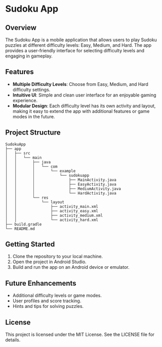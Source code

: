 # Sudoku App

## Overview
The Sudoku App is a mobile application that allows users to play Sudoku puzzles at different difficulty levels: Easy, Medium, and Hard. The app provides a user-friendly interface for selecting difficulty levels and engaging in gameplay.

## Features
- **Multiple Difficulty Levels**: Choose from Easy, Medium, and Hard difficulty settings.
- **Intuitive UI**: Simple and clean user interface for an enjoyable gaming experience.
- **Modular Design**: Each difficulty level has its own activity and layout, making it easy to extend the app with additional features or game modes in the future.

## Project Structure
```
SudokuApp
├── app
│   ├── src
│   │   └── main
│   │       ├── java
│   │       │   └── com
│   │       │       └── example
│   │       │           └── sudokuapp
│   │       │               ├── MainActivity.java
│   │       │               ├── EasyActivity.java
│   │       │               ├── MediumActivity.java
│   │       │               └── HardActivity.java
│   │       └── res
│   │           └── layout
│   │               ├── activity_main.xml
│   │               ├── activity_easy.xml
│   │               ├── activity_medium.xml
│   │               └── activity_hard.xml
├── build.gradle
└── README.md
```

## Getting Started
1. Clone the repository to your local machine.
2. Open the project in Android Studio.
3. Build and run the app on an Android device or emulator.

## Future Enhancements
- Additional difficulty levels or game modes.
- User profiles and score tracking.
- Hints and tips for solving puzzles.

## License
This project is licensed under the MIT License. See the LICENSE file for details.